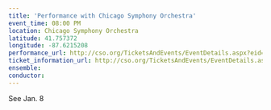 ```yaml
---
title: 'Performance with Chicago Symphony Orchestra'
event_time: 08:00 PM
location: Chicago Symphony Orchestra
latitude: 41.757372
longitude: -87.6215208
performance_url: http://cso.org/TicketsAndEvents/EventDetails.aspx?eid=6419
ticket_information_url: http://cso.org/TicketsAndEvents/EventDetails.aspx?eid=6419
ensemble: 
conductor: 
---
```

See Jan. 8